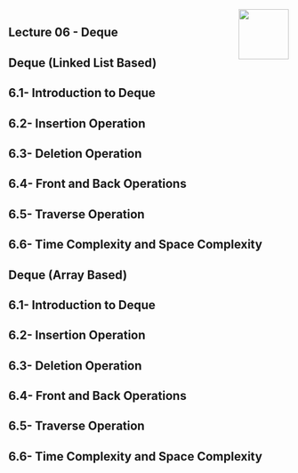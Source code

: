 <img align="right" width="90" height="90" src="https://github.com/cs-MohamedAyman/Computer-Science-Textbooks/blob/master/logos/data-structures.jpg">

## Lecture 06 - Deque

## Deque (Linked List Based)
## 6.1- Introduction to Deque
## 6.2- Insertion Operation
## 6.3- Deletion Operation
## 6.4- Front and Back Operations
## 6.5- Traverse Operation
## 6.6- Time Complexity and Space Complexity

## Deque (Array Based)
## 6.1- Introduction to Deque
## 6.2- Insertion Operation
## 6.3- Deletion Operation
## 6.4- Front and Back Operations
## 6.5- Traverse Operation
## 6.6- Time Complexity and Space Complexity
